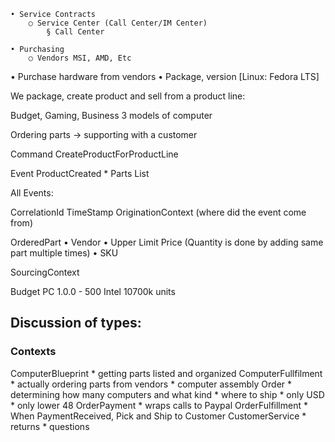	• Service Contracts
		○ Service Center (Call Center/IM Center)
			§ Call Center
		
	• Purchasing
		○ Vendors MSI, AMD, Etc

• Purchase hardware from vendors
• Package, version [Linux: Fedora LTS]

We package, create product and sell from a product line:

Budget, Gaming, Business 3 models of computer

Ordering parts -> supporting with a customer

Command CreateProductForProductLine

Event ProductCreated
           * Parts List
	
All Events:

CorrelationId
TimeStamp
OriginationContext (where did the event come from)

OrderedPart 
• Vendor
• Upper Limit Price
(Quantity is done by adding same part multiple times)
• SKU

SourcingContext

Budget PC 1.0.0 - 
500  Intel 10700k units
 
## Discussion of types:

### Contexts

ComputerBlueprint
    * getting parts listed and organized
ComputerFullfilment
    * actually ordering parts from vendors
    * computer assembly
Order
    * determining how many computers and what kind
    * where to ship
        * only USD
        * only lower 48
OrderPayment
    * wraps calls to Paypal
OrderFulfillment
    * When PaymentReceived, Pick and Ship to Customer
CustomerService
    * returns
    * questions
